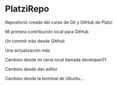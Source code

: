 # PlatziRepo
Repositorio creado del curso de Git y GitHub de Platzi

Mi primera contribución local para GitHub

Un commit más desde GitHub

Una actualización más


Cambios desde mi rama local llamada developer01

Cambios desde dev editor

Cambios desde la terminal de Ubuntu...

